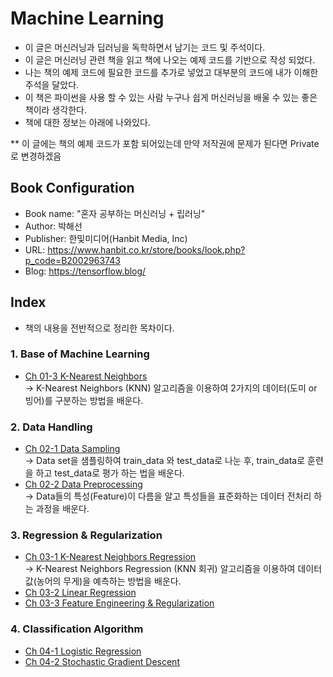 # Machine Learning 
- 이 글은 머신러닝과 딥러닝을 독학하면서 남기는 코드 및 주석이다.
- 이 글은 머신러닝 관련 책을 읽고 책에 나오는 예제 코드를 기반으로 작성 되었다.
- 나는 책의 예제 코드에 필요한 코드를 추가로 넣었고 대부분의 코드에 내가 이해한 주석을 달았다.
- 이 책은 파이썬을 사용 할 수 있는 사람 누구나 쉽게 머신러닝을 배울 수 있는 좋은 책이라 생각한다.
- 책에 대한 정보는 아래에 나와있다.  

** 이 글에는 책의 예제 코드가 포함 되어있는데 만약 저작권에 문제가 된다면 Private로 변경하겠음


## Book Configuration
- Book name: "혼자 공부하는 머신러닝 + 립러닝"
- Author: 박해선 
- Publisher: 한및미디어(Hanbit Media, Inc)
- URL: <https://www.hanbit.co.kr/store/books/look.php?p_code=B2002963743>
- Blog: <https://tensorflow.blog/>

## Index
- 책의 내용을 전반적으로 정리한 목차이다. 

### 1. Base of Machine Learning
- [Ch 01-3 K-Nearest Neighbors](https://colab.research.google.com/drive/1yXOx4z9wUo4_ZjcZtXC64WjmgyKHpZPC#scrollTo=VG1dBP8DwAvE)  
  -> K-Nearest Neighbors (KNN) 알고리즘을 이용하여 2가지의 데이터(도미 or 빙어)를 구분하는 방법을 배운다.

### 2. Data Handling
- [Ch 02-1 Data Sampling](https://colab.research.google.com/drive/1Rkf4Kat1H7rSzYzj9lZr6peSoiV61T6k)  
  -> Data set을 샘플링하여 train_data 와 test_data로 나눈 후, train_data로 훈련을 하고 test_data로 평가 하는 법을 배운다. 
- [Ch 02-2 Data Preprocessing](https://colab.research.google.com/drive/14Tf9_xueWkQuSVQ99vqXQ1rjKEr7IohS)  
  -> Data들의 특성(Feature)이 다름을 알고 특성들을 표준화하는 데이터 전처리 하는 과정을 배운다.

### 3. Regression & Regularization
- [Ch 03-1 K-Nearest Neighbors Regression](https://colab.research.google.com/drive/1lSt3nkgt11zTFyJoFoBwAi2nkWU6xZIp)  
  ->  K-Nearest Neighbors Regression (KNN 회귀) 알고리즘을 이용하여 데이터 값(농어의 무게)을 예측하는 방법을 배운다. 
- [Ch 03-2 Linear Regression](https://colab.research.google.com/drive/1D44ArmjHiKhax1RZFvzbYFFiQDTNAqmx)  
- [Ch 03-3 Feature Engineering & Regularization](https://colab.research.google.com/drive/1Ta_GuxMpSuTAjOWthtw-ypdhL8cDPsDk)  

### 4. Classification Algorithm
- [Ch 04-1 Logistic Regression](https://colab.research.google.com/drive/1BlugdxpDcp99WqlTgmr_60Docqf6U9QZ)  
- [Ch 04-2 Stochastic Gradient Descent](https://colab.research.google.com/drive/1J7WeMTKyiwxAEWXOzpPGmoZ0BUXwlR6z)  


